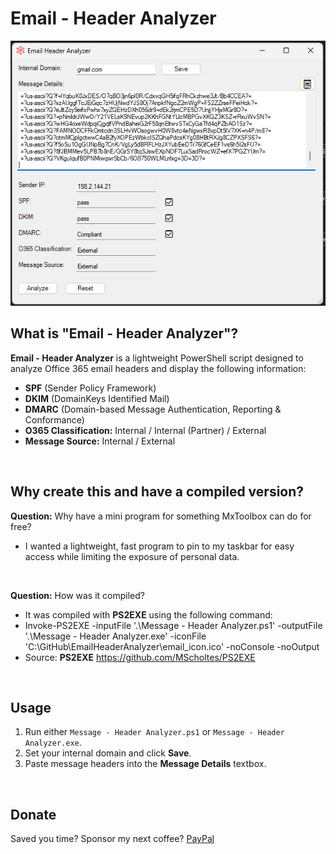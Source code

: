 # Email - Header Analyzer
<img src="https://github.com/AdminVin/EmailHeaderAnalyzer/blob/main/EmailHeaderAnalyzer-Screenshot.png?raw=true">

## What is "Email - Header Analyzer"?
**Email - Header Analyzer** is a lightweight PowerShell script designed to analyze Office 365 email headers and display the following information:
- **SPF** (Sender Policy Framework)
- **DKIM** (DomainKeys Identified Mail)
- **DMARC** (Domain-based Message Authentication, Reporting & Conformance)
- **O365 Classification:** Internal / Internal (Partner) / External
- **Message Source:** Internal / External

<br>

## Why create this and have a compiled version?
**Question:** Why have a mini program for something MxToolbox can do for free?  
- I wanted a lightweight, fast program to pin to my taskbar for easy access while limiting the exposure of personal data.
<br>

**Question:** How was it compiled?  
- It was compiled with **PS2EXE** using the following command:  
- Invoke-PS2EXE -inputFile '.\Message - Header Analyzer.ps1' -outputFile '.\Message - Header Analyzer.exe' -iconFile 'C:\GitHub\EmailHeaderAnalyzer\email_icon.ico' -noConsole -noOutput  
- Source: **PS2EXE** https://github.com/MScholtes/PS2EXE

<br>

## Usage
1. Run either `Message - Header Analyzer.ps1` or `Message - Header Analyzer.exe`.
2. Set your internal domain and click **Save**.
3. Paste message headers into the **Message Details** textbox.

<br>

## Donate
Saved you time? Sponsor my next coffee? [PayPal](https://www.paypal.com/donate/?hosted_button_id=EZU78ZANFT24C)